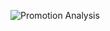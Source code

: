 
![Promotion Analysis](https://github.com/data-edd/Hiring_Analysis-with-focus-on-Diversity_and_Inclusion/raw/main/assets/screenshot01.png)
